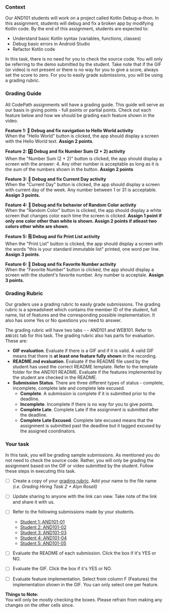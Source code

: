 ### Context 

Our AND101 students will work on a project called Kotlin Debug-a-thon. In this assignment, students will debug and fix a broken app by modifying Kotlin code. By the end of this assignment, students are expected to: 
- Understand basic Kotlin syntax (variables, functions, classes)
- Debug basic errors in Android Studio
- Refactor Kotlin code

In this task, there is no need for you to check the source code. You will only be referring to the demo submitted by the student. Take note that if the GIF (or video) is not present or there is no way for you to give a score, always set the score to zero. For you to easily grade submissions, you will be using a grading rubric.

### Grading Guide

All CodePath assignments will have a grading guide. This guide will serve as our basis in giving points - full points or partial points. Check out each feature below and how we should be grading each feature shown in the video. 

**Feature 1: 👋 Debug and fix navigation to Hello World activity**<br>
When the "Hello World" button is clicked, the app should display a screen with the Hello World text. **Assign 2 points**.

**Feature 2: 4️⃣ Debug and fix Number Sum (2 + 2) activity**<br>
When the "Number Sum (2 + 2)" button is clicked, the app should display a screen with the answer: 4. Any other number is acceptable as long as it is the sum of the numbers shown in the button. **Assign 2 points**

**Feature 3: 📅  Debug and fix Current Day activity**<br>
When the "Current Day" button is clicked, the app should display a screen with current day of the week. Any number between 1 or 31 is acceptable. **Assign 3 points.**

**Feature 4: 🌈 Debug and fix behavior of Random Color activity**<br>
When the "Random Color" button is clicked, the app should display a white screen that changes color each time the screen is clicked. **Assign 1 point if only one color other than white is shown. Assign 2 points if atleast two colors other white are shown**. 

**Feature 5: 🗒️ Debug and fix Print List activity**<br>
When the "Print List" button is clicked, the app should display a screen with the words "this is your standard immutable list" printed, one word per line. **Assign 3 points**.

**Feature 6: 💯 Debug and fix Favorite Number activity**<br>
When the "Favorite Number" button is clicked, the app should display a screen with the student's favorite number. Any number is acceptale. **Assign 3 points.**


### Grading Rubric

Our graders use a grading rubric to easily grade submissions. The grading rubric is a spreadsheet which contains the member ID of the student, full name, list of features and the corresponding possible implementation. It also has some Yes or No questions you need to answer. 

The grading rubric will have two tabs - - AND101 and WEB101. Refer to `AND101` tab for this task. The grading rubric also has parts for evaluation. These are:

- **GIF evaluation**. Evaluate if there is a GIF and if it is valid. A valid GIF means that there is **at least one feature fully shown** in the recording.
- **README.md evaluation**. Evaluate if the README file used by the student has used the correct README template. Refer to the template folder for the AND101 README. Evaluate if the features implemented by the student are checked in the README.
- **Submission Status**. There are three different types of status - complete, incomplete, complete late and complete late excused.
    - **Complete**. A submission is complete if it is submitted prior to the deadline.
    - **Incomplete**. Incomplete if there is no way for you to give points.
    - **Complete Late**. Complete Late if the assignment is submitted after the deadline.
    - **Complete Late Excused**. Complete late excused means that the assignment is submitted past the deadline but it tagged excused by the assigned coordinators. 

### Your task

In this task, you will be grading sample submissions. As mentioned you do not need to check the source code. Rather, you will only be grading the assignment based on the GIF or video submitted by the student. Follow these steps in executing this task. 

- [ ] Create a copy of your [grading rubric](https://docs.google.com/spreadsheets/d/1QHJM5jPEMFxeXrpjcBi6fN50tZFXW2JWcT_4xTtLc7A). Add your name to the file name _(i.e. Grading Hiring Task 2 + Alyn Rosell)_
- [ ] Update sharing to anyone with the link can view. Take note of the link and share it with us.
- [ ] Refer to the following submissions made by your students.
      
  - [Student 1: AND101-01](https://github.com/AlynMing/AND101-01)
  - [Student 2: AND101-02](https://github.com/AlynMing/AND101-02)
  - [Student 3: AND101-03](https://github.com/AlynMing/AND101-03)
  - [Student 4: AND101-04](https://github.com/AlynMing/AND101-04)
  - [Student 5: AND101-05](https://github.com/AlynMing/AND101-05)
      
- [ ] Evaluate the README of each submission. Click the box if it's YES or NO.
- [ ] Evaluate the GIF. Click the box if it's YES or NO.
- [ ] Evaluate feature implementation. Select from column F (Features) the implementation shown in the GIF. You can only select one per feature.

**Things to Note:** <br>
You will only be mostly checking the boxes. Please refrain from making any changes on the other cells since.

